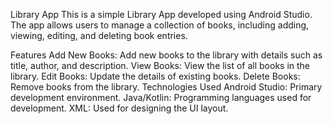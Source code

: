 Library App
This is a simple Library App developed using Android Studio. The app allows users to manage a collection of books, including adding, viewing, editing, and deleting book entries.

Features
Add New Books: Add new books to the library with details such as title, author, and description.
View Books: View the list of all books in the library.
Edit Books: Update the details of existing books.
Delete Books: Remove books from the library.
Technologies Used
Android Studio: Primary development environment.
Java/Kotlin: Programming languages used for development.
XML: Used for designing the UI layout.
